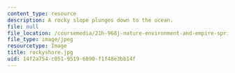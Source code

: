 ```yaml
---
content_type: resource
description: A rocky slope plunges down to the ocean.
file: null
file_location: /coursemedia/21h-968j-nature-environment-and-empire-spring-2010/14f2a754c05195196890f1f48e3bb14f_rockyshore.jpg
file_type: image/jpeg
resourcetype: Image
title: rockyshore.jpg
uid: 14f2a754-c051-9519-6890-f1f48e3bb14f
---
```

